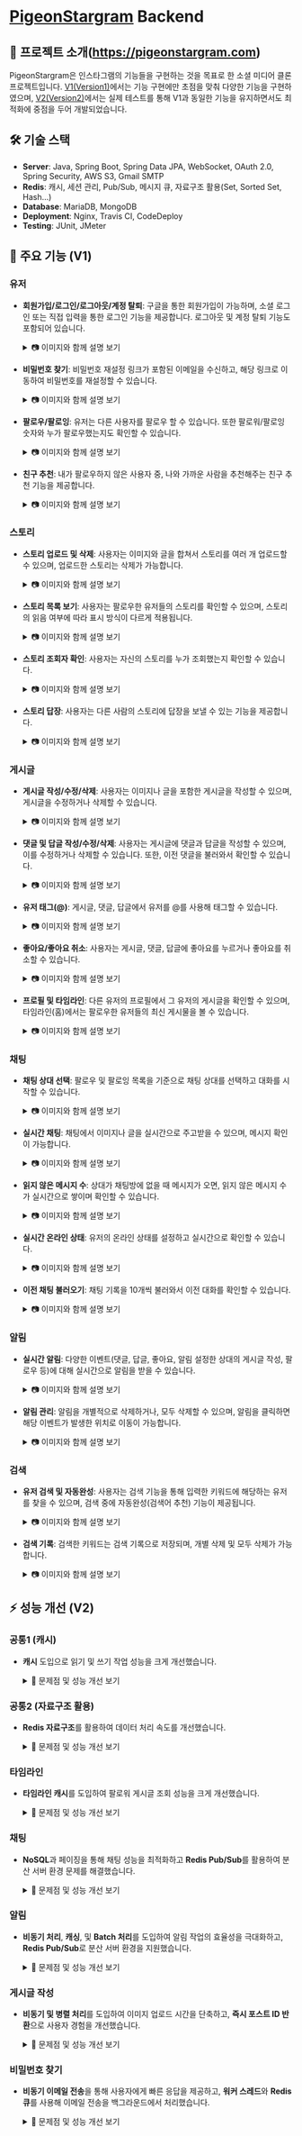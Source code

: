 # [PigeonStargram](https://pigeonstargram.com)  Backend

## 📖 프로젝트 소개(https://pigeonstargram.com)
PigeonStargram은 인스타그램의 기능들을 구현하는 것을 목표로 한 소셜 미디어 클론 프로젝트입니다. [V1(Version1)](#-주요-기능-v1)에서는 기능 구현에만 초점을 맞춰 다양한 기능을 구현하였으며, [V2(Version2)](#-성능-개선-v2)에서는 실제 테스트를 통해 V1과 동일한 기능을 유지하면서도 최적화에 중점을 두어 개발되었습니다.

## 🛠 기술 스택
- **Server**: Java, Spring Boot, Spring Data JPA, WebSocket, OAuth 2.0, Spring Security, AWS S3, Gmail SMTP
- **Redis**: 캐시, 세션 관리, Pub/Sub, 메시지 큐, 자료구조 활용(Set, Sorted Set, Hash...)
- **Database**: MariaDB, MongoDB
- **Deployment**: Nginx, Travis CI, CodeDeploy
- **Testing**: JUnit, JMeter

## 📌 주요 기능 (V1)

### 유저

- **회원가입/로그인/로그아웃/계정 탈퇴**: 구글을 통한 회원가입이 가능하며, 소셜 로그인 또는 직접 입력을 통한 로그인 기능을 제공합니다. 로그아웃 및 계정 탈퇴 기능도 포함되어 있습니다.
  
    <details>
    <summary>📷 이미지와 함께 설명 보기</summary>
    
    #### 회원가입
    <p align="center">
      <img src="https://github.com/user-attachments/assets/6be7b7f3-94f4-412a-95af-0b20a01669ed" alt="회원가입 이미지 1" width="45%" />
      <img src="https://github.com/user-attachments/assets/c230035e-1420-4032-a628-1c4543565c74" alt="회원가입 이미지 2" width="45%" />
    </p>

    #### 로그인
    <p align="center">
      <img src="https://github.com/user-attachments/assets/1c7cce6f-e6d3-42c0-abaa-07abbd4405a5" alt="로그인 이미지 1" width="45%" />
      <img src="https://github.com/user-attachments/assets/b282403d-2f64-4d8e-bfde-a28c3e698fa7" alt="로그인 이미지 2" width="45%" />
    </p>
    
    #### 로그아웃
   <p align="center">
    <img src="https://github.com/user-attachments/assets/a88cd423-5fd6-4b30-911f-44918d8f594f" alt="로그아웃 이미지" width="45%" />
   </p>
    
    #### 계정 탈퇴
    //TODO
    
  </details>

- **비밀번호 찾기**: 비밀번호 재설정 링크가 포함된 이메일을 수신하고, 해당 링크로 이동하여 비밀번호를 재설정할 수 있습니다.
  
  <details>
    <summary>📷 이미지와 함께 설명 보기</summary>

    <p align="center">
      <img src="https://github.com/user-attachments/assets/5f33ef4e-4233-4d40-8485-764ae608308f" alt="비밀번호 찾기 이미지 1" width="45%" />
      <img src="https://github.com/user-attachments/assets/4d410414-6b59-4f8f-9eb9-cd95bdbee628" alt="비밀번호 찾기 이미지 2" width="45%" />
    </p>
    
    <p align="center">
      <img src="https://github.com/user-attachments/assets/214a7de6-4886-4d84-8284-581b71436124" alt="비밀번호 찾기 이미지 3" width="45%" />
      <img src="https://github.com/user-attachments/assets/2146bcc8-4f6e-43ae-86b7-e7edbc4930f2" alt="비밀번호 찾기 이미지 4" width="45%" />
    </p>

  </details>


- **팔로우/팔로잉**: 유저는 다른 사용자를 팔로우 할 수 있습니다. 또한 팔로워/팔로잉 숫자와 누가 팔로우했는지도 확인할 수 있습니다.
  
  <details>
    <summary>📷 이미지와 함께 설명 보기</summary>

    <p align="center">
      <img src="https://github.com/user-attachments/assets/b9995170-4654-40f3-8943-5cb143fa6f87" alt="팔로우 이미지 1" width="45%" />
      <img src="https://github.com/user-attachments/assets/cf239920-8409-448f-bd21-bb9333312011" alt="팔로우 이미지 2" width="45%" />
    </p>
    
    <p align="center">
      <img src="https://github.com/user-attachments/assets/18f7ca47-6eb8-4a9a-bf00-46146fb366e9" alt="팔로우 이미지 3" width="45%" />
    </p>

  </details>


- **친구 추천**: 내가 팔로우하지 않은 사용자 중, 나와 가까운 사람을 추천해주는 친구 추천 기능을 제공합니다.
  
  <details>
    <summary>📷 이미지와 함께 설명 보기</summary>

    <p align="center">
      <img src="https://github.com/user-attachments/assets/3f10eb43-7666-414a-86be-3881d062452e" alt="팔로우 이미지 3" width="45%" />
    </p>
    
  </details>

### 스토리

- **스토리 업로드 및 삭제**: 사용자는 이미지와 글을 합쳐서 스토리를 여러 개 업로드할 수 있으며, 업로드한 스토리는 삭제가 가능합니다.
  
  <details>
    <summary>📷 이미지와 함께 설명 보기</summary>
    
    <p align="center">
      <img src="https://github.com/user-attachments/assets/9e806949-7df5-4f7d-9952-8f7a80aa4267" alt="스토리 업로드 이미지 1" width="45%" />
      <img src="https://github.com/user-attachments/assets/a55921ba-d699-46b0-8f73-8ad9103d59ca" alt="스토리 업로드 이미지 2" width="45%" />
    </p>

  </details>

- **스토리 목록 보기**: 사용자는 팔로우한 유저들의 스토리를 확인할 수 있으며, 스토리의 읽음 여부에 따라 표시 방식이 다르게 적용됩니다.
  
  <details>
    <summary>📷 이미지와 함께 설명 보기</summary>
    
    <p align="center">
      <img src="https://github.com/user-attachments/assets/bb5f0c35-6981-46a8-a023-35342136b1a4" alt="스토리 목록 보기 이미지" width="45%" />
    </p>

  </details>

- **스토리 조회자 확인**: 사용자는 자신의 스토리를 누가 조회했는지 확인할 수 있습니다.
  
  <details>
    <summary>📷 이미지와 함께 설명 보기</summary>
    
    <p align="center">
      <img src="https://github.com/user-attachments/assets/c5b092c8-7989-4f2d-b717-afd1e05d8d3f" alt="스토리 조회자 확인 이미지" width="45%" />
    </p>

  </details>

- **스토리 답장**: 사용자는 다른 사람의 스토리에 답장을 보낼 수 있는 기능을 제공합니다.
  
  <details>
    <summary>📷 이미지와 함께 설명 보기</summary>
    
    <p align="center">
      <img src="https://github.com/user-attachments/assets/90fb379a-db1e-43d5-8499-51b8a39b4af6" alt="스토리 답장 이미지 1" width="45%" />
      <img src="https://github.com/user-attachments/assets/363adce5-3ea8-4f03-9714-34a39ac631ac" alt="스토리 답장 이미지 2" width="45%" />
    </p>

  </details>


### 게시글
- **게시글 작성/수정/삭제**: 사용자는 이미지나 글을 포함한 게시글을 작성할 수 있으며, 게시글을 수정하거나 삭제할 수 있습니다.
  
  <details>
    <summary>📷 이미지와 함께 설명 보기</summary>
    
    <p align="center">
      <img src="https://github.com/user-attachments/assets/309c8ad3-8b40-418d-8e23-11785a8a1ef2" alt="게시글 작성 이미지 1" width="45%" />
      <img src="https://github.com/user-attachments/assets/dfd6fd24-f1ce-4805-a89f-1f57af97fb23" alt="게시글 작성 이미지 2" width="45%" />
    </p>

  </details>

- **댓글 및 답글 작성/수정/삭제**: 사용자는 게시글에 댓글과 답글을 작성할 수 있으며, 이를 수정하거나 삭제할 수 있습니다. 또한, 이전 댓글을 불러와서 확인할 수 있습니다.
  
  <details>
    <summary>📷 이미지와 함께 설명 보기</summary>
    
    <p align="center">
      <img src="https://github.com/user-attachments/assets/870d94d5-1539-4ab6-9e76-4eaeb469511c" alt="댓글 이미지 1" width="45%" />
      <img src="https://github.com/user-attachments/assets/58dec37a-c433-40d0-b77b-559490dee427" alt="댓글 이미지 2" width="45%" />
    </p>

  </details>

- **유저 태그(@)**: 게시글, 댓글, 답글에서 유저를 @를 사용해 태그할 수 있습니다.
  
  <details>
    <summary>📷 이미지와 함께 설명 보기</summary>
    
    <p align="center">
      <img src="https://github.com/user-attachments/assets/595c53f3-47ea-440f-9072-810d6ef4bf7d" alt="유저 태그 이미지 1" width="45%" />
      <img src="https://github.com/user-attachments/assets/3874130f-0fb0-42b1-b129-160a3279ce85" alt="유저 태그 이미지 2" width="45%" />
    </p>

  </details>

- **좋아요/좋아요 취소**: 사용자는 게시글, 댓글, 답글에 좋아요를 누르거나 좋아요를 취소할 수 있습니다.
  
  <details>
    <summary>📷 이미지와 함께 설명 보기</summary>
    
    <p align="center">
      <img src="https://github.com/user-attachments/assets/b7aa0e41-22b8-44aa-839d-3617538666f7" alt="좋아요 이미지 1" width="45%" />
      <img src="https://github.com/user-attachments/assets/7b91a23d-3680-44bc-906b-715fce23cede" alt="좋아요 이미지 2" width="45%" />
    </p>

  </details>

- **프로필 및 타임라인**: 다른 유저의 프로필에서 그 유저의 게시글을 확인할 수 있으며, 타임라인(홈)에서는 팔로우한 유저들의 최신 게시물을 볼 수 있습니다.
  
  <details>
    <summary>📷 이미지와 함께 설명 보기</summary>
    
    <p align="center">
      <img src="https://github.com/user-attachments/assets/a593c1f0-e298-48da-afc5-681b249672a1" alt="프로필 이미지" width="45%" />
      <img src="https://github.com/user-attachments/assets/b315aa21-97c0-47b4-9a9a-f63c241bce29" alt="타임라인 이미지" width="45%" />
    </p>

  </details>

  
### 채팅

- **채팅 상대 선택**: 팔로우 및 팔로잉 목록을 기준으로 채팅 상대를 선택하고 대화를 시작할 수 있습니다.
  
  <details>
    <summary>📷 이미지와 함께 설명 보기</summary>
    
    <p align="center">
      <img src="https://github.com/user-attachments/assets/becc2bc8-c301-4544-a8d9-70bcd0b37f16" alt="채팅 상대 선택 이미지" width="45%" />
    </p>

  </details>

- **실시간 채팅**: 채팅에서 이미지나 글을 실시간으로 주고받을 수 있으며, 메시지 확인이 가능합니다.
  
  <details>
    <summary>📷 이미지와 함께 설명 보기</summary>
    
    <p align="center">
      <img src="https://github.com/user-attachments/assets/f5e1c4a5-0df5-49e5-885e-f1c17b931a16" alt="실시간 채팅 이미지" width="45%" />
    </p>

  </details>

- **읽지 않은 메시지 수**: 상대가 채팅방에 없을 때 메시지가 오면, 읽지 않은 메시지 수가 실시간으로 쌓이며 확인할 수 있습니다.
  
  <details>
    <summary>📷 이미지와 함께 설명 보기</summary>
    
    <p align="center">
      <img src="https://github.com/user-attachments/assets/17fe0e9c-8d19-4528-adb8-bc032cc4b0b3" alt="읽지 않은 메시지 수 이미지" width="45%" />
    </p>

  </details>

- **실시간 온라인 상태**: 유저의 온라인 상태를 설정하고 실시간으로 확인할 수 있습니다.
  
  <details>
    <summary>📷 이미지와 함께 설명 보기</summary>
    
    <p align="center">
      <img src="https://github.com/user-attachments/assets/f2bafa1b-6c1e-4b51-8f3e-7ea82eef723b" alt="실시간 온라인 상태 이미지 1" width="45%" />
      <img src="https://github.com/user-attachments/assets/074813b4-7d7b-4e1b-81fc-97a3c59ebc5e" alt="실시간 온라인 상태 이미지 2" width="45%" />
    </p>

  </details>

- **이전 채팅 불러오기**: 채팅 기록을 10개씩 불러와서 이전 대화를 확인할 수 있습니다.
  
  <details>
    <summary>📷 이미지와 함께 설명 보기</summary>
    
    <p align="center">
      <img src="https://github.com/user-attachments/assets/f5625120-86c6-41c7-9f1f-f670ffe13d6f" alt="이전 채팅 불러오기 이미지 1" width="45%" />
      <img src="https://github.com/user-attachments/assets/8b1193ec-5cc0-4935-b025-cf0a70bd1bb3" alt="이전 채팅 불러오기 이미지 2" width="45%" />
    </p>

  </details>

### 알림

- **실시간 알림**: 다양한 이벤트(댓글, 답글, 좋아요, 알림 설정한 상대의 게시글 작성, 팔로우 등)에 대해 실시간으로 알림을 받을 수 있습니다.
  
  <details>
    <summary>📷 이미지와 함께 설명 보기</summary>
    
    <p align="center">
      <img src="https://github.com/user-attachments/assets/5000e639-3889-479f-a8e9-2a95ac53fd2f" alt="실시간 알림 이미지" width="45%" />
    </p>

  </details>

- **알림 관리**: 알림을 개별적으로 삭제하거나, 모두 삭제할 수 있으며, 알림을 클릭하면 해당 이벤트가 발생한 위치로 이동이 가능합니다.
  
  <details>
    <summary>📷 이미지와 함께 설명 보기</summary>
    
    <p align="center">
      <img src="https://github.com/user-attachments/assets/eefdab74-a1bd-4ce5-aba2-5d36fa3e9916" alt="알림 관리 이미지 1" width="45%" />
      <img src="https://github.com/user-attachments/assets/7494275e-f147-4606-941f-c12de8df65f0" alt="알림 관리 이미지 2" width="45%" />
    </p>

  </details>


### 검색

- **유저 검색 및 자동완성**: 사용자는 검색 기능을 통해 입력한 키워드에 해당하는 유저를 찾을 수 있으며, 검색 중에 자동완성(검색어 추천) 기능이 제공됩니다.
  
  <details>
    <summary>📷 이미지와 함께 설명 보기</summary>
    
    <p align="center">
      <img src="https://github.com/user-attachments/assets/d972533d-dd85-49f2-81f8-34aeed955273" alt="유저 검색 이미지 1" width="45%" />
      <img src="https://github.com/user-attachments/assets/79605c15-2956-4355-a939-efc584b124e1" alt="유저 검색 이미지 2" width="45%" />
    </p>

  </details>

- **검색 기록**: 검색한 키워드는 검색 기록으로 저장되며, 개별 삭제 및 모두 삭제가 가능합니다.
  
  <details>
    <summary>📷 이미지와 함께 설명 보기</summary>
    
    <p align="center">
      <img src="https://github.com/user-attachments/assets/74ef87c3-a84f-49b8-bed1-528675fcf3bf" alt="검색 기록 이미지 1" width="45%" />
      <img src="https://github.com/user-attachments/assets/79bdb321-b43e-414b-a741-4facb412250e" alt="검색 기록 이미지 2" width="45%" />
    </p>

  </details>

## ⚡ 성능 개선 (V2)

### 공통1 (캐시)

- **캐시** 도입으로 읽기 및 쓰기 작업 성능을 크게 개선했습니다.

  <details>
    <summary>🔧 문제점 및 성능 개선 보기</summary>
  
    #### V1 문제점:
    - 모든 읽기와 쓰기 작업이 데이터베이자스에서 이루어져 성능 저하와 지연이 발생했습니다.
  
    #### V2 해결점:
  
    - **단순 엔티티 캐시**(예: **Post 엔티티**와 같은 경우)는 **애노테이션 기반**으로 처리하여 캐싱 했고, **Set, Hash**와 같은 **복잡한 자료구조 캐시**는 수동으로 구현하여 성능을 최적화했습니다.
      <details>
      <summary>자세히 보기</summary>
      
        **단순 엔티티 캐시**(예: **Post 엔티티**)

        단순 엔티티 캐시는 애노테이션 기반으로 처리하여 캐싱합니다. 예를 들어, `Post` 엔티티의 경우 다음과 같이 `@Cacheable` 애노테이션을 사용하여 캐싱을 구현할 수 있습니다:
      
        ```java
        @Cacheable(value = POST,
                   key = "T(com.pigeon_stargram.sns_clone.constant.CacheConstants).POST_ID + '_' + #postId")
        @Transactional(readOnly = true)
        public Post findById(Long postId) {
            return repository.findById(postId)
                     .orElseThrow(() -> new PostNotFoundException(POST_NOT_FOUND_ID));
        }
        ```
        ### 복잡한 자료구조 캐시 (예: postId Set)

        복잡한 자료구조 캐시는 수동으로 구현하여 성능을 최적화합니다. 예를 들어, `postId Set`을 캐시할 때는 다음과 같이 구현할 수 있습니다:
        
        ```java
        @Transactional(readOnly = true)
        @Override
        public List<Long> findPostIdByUserId(Long userId) {
            // 사용자 ID를 기반으로 캐시 키를 생성합니다
            String cacheKey = cacheKeyGenerator(ALL_POST_IDS, USER_ID, userId.toString());
        
            // 캐시에서 게시물 ID 목록을 찾습니다.
            if (redisService.hasKey(cacheKey)) {
                return redisService.getSetAsLongListExcludeDummy(cacheKey);
            }
        
            // 캐시에 게시물 ID 목록이 없으면 데이터베이스에서 조회합니다.
            List<Long> postIds = getPostIdFromRepository(userId);
        
            // 조회된 게시물 ID 목록을 캐시에 저장하고 반환합니다.
            return redisService.cacheListToSetWithDummy(postIds, cacheKey, ONE_DAY_TTL);
        }
        ```
      </details>
  
    - **Redis 캐시**를 도입하여 **look-aside** 방식으로 읽기 작업의 속도를 개선하고, **write-back** 및 **write-through** 방식으로 쓰기 작업의 성능을 최적화했습니다.
    
      <details>
        <summary>자세히 보기</summary>
    
        자주 수정되지 않는 데이터는 쓰기 전략으로 **write-through** 방식을 사용하여 캐싱하였습니다. 예를 들어, `Post` 저장 시 다음과 같이 구현합니다:
    
        ```java
        @CachePut(value = POST,
                  key = "T(com.pigeon_stargram.sns_clone.constant.CacheConstants).POST_ID + '_' + #post.id")
        @Transactional
        public Post save(Post post) {
            // 게시물을 데이터베이스에 저장합니다.
            Post savedPost = repository.save(post);
    
            Long postUserId = post.getUser().getId();
    
            // 사용자의 모든 게시물 ID 캐시에 반영합니다.
            String allPostIdsKey = cacheKeyGenerator(ALL_POST_IDS, USER_ID, postUserId.toString());
            if (redisService.hasKey(allPostIdsKey)) {
                redisService.addToSet(allPostIdsKey, post.getId(), ONE_DAY_TTL);
            }
            //... 추가로직
    
            return savedPost;
        }
        ```
    
        자주 수정되는 데이터는 쓰기 전략으로 **write-back** 방식을 사용하여 캐싱하였습니다. 예를 들어, 읽지 않은 채팅 수를 증가시킬 때는 다음과 같이 구현합니다:
    
        ```java
        @Transactional
        public Integer increaseUnReadChatCount(Long userId, Long toUserId) {
            // 캐시 키 생성
            String cacheKey = cacheKeyGenerator(UNREAD_CHAT_COUNT, USER_ID, userId.toString());
            String fieldKey = toUserId.toString();
    
            // 나중에 비동기적으로 DB에 flush 하도록 Write-back 작업을 위한 Sorted Set에 추가
            String dirtyKey = combineHashKeyAndFieldKey(cacheKey, fieldKey);
            redisService.pushToWriteBackSortedSet(dirtyKey);
    
            // 캐시에서 값 조회 및 증가
            if (redisService.hasFieldInHash(cacheKey, fieldKey)) {
                return incrementUnreadCountInCache(cacheKey, fieldKey, userId, toUserId);
            }
    
            // 캐시 미스 시 DB에서 값 조회 및 캐시에 저장
            return incrementUnreadCountInDbAndSaveInCache(userId, toUserId, cacheKey, fieldKey);
        }
        ```
    
      </details>

    
  - **Write-back 캐시 관리**: LRU 전략에 따라 일정 주기로 캐시에서 오래된 데이터를 데이터베이스에 플러시했습니다. 자주 조회되는 데이터는 캐시에서 계속 사용해 DB에 Flush되지 않고 캐시에만 있는 **starvation**이 발생할 수 있으므로, 체크포인트 시점에는 모든 데이터를 데이터베이스에 플러시하여 데이터베이스와의 일관성을 유지하게 했습니다.
  
    <details>
      <summary>자세히 보기</summary>
  
      일정 간격으로 캐시 데이터를 DB에 동기화하는 스케줄러 메서드는 다음과 같이 구현되어 있습니다. 각 주기마다 Redis Sorted Set에서 가장 오래된 데이터를 가져와 DB에 기록합니다. LRU를 구현하기 위해 날짜를 score로 사용한 Sorted Set을 활용했습니다.
  
      ```java
      @Scheduled(fixedRate = 10000)
      public void syncCacheToDB() {
          // 한 번에 가져올 Write-Back 작업의 개수 설정
          Integer writeBackBatchSize = (Integer) redisService.getValue(WRITE_BACK_BATCH_SIZE);
          if (writeBackBatchSize == null) {
              writeBackBatchSize = WRITE_BACK_BATCH_SIZE_INIT;
          }
  
          // Redis Sorted Set에서 하위 N개의 값을 가져옴
          List<String> sortedSetList =
                  redisService.getAndRemoveBottomNFromSortedSet(WRITE_BACK, writeBackBatchSize, String.class);
  
          if (sortedSetList.size() < writeBackBatchSize) {
              redisService.setValue(WRITE_BACK_BATCH_SIZE, WRITE_BACK_BATCH_SIZE_INIT);
          }
  
          // 각 가져온 키에 대해 DB 기록 처리
          for (String writeBackKey : sortedSetList) {
              writeBack(writeBackKey); // 각 키에 대해 writeBack 처리
          }
      }
      ```
  
      이때 해당 스케줄러는 여러 서버에서 동시에 발생하므로 `getAndRemoveBottomNFromSortedSet` 메서드는 atomic하게 동작해야 합니다. 이를 위해 Lua 스크립트를 사용하여 atomic하게 처리하였습니다.
  
      자주 수정되는 데이터는 LRU 전략에 따라 DB로의 flush가 일어나지 않을 수 있으므로, 체크포인트 시점을 더 길게 설정하여 주기적으로 부스팅을 수행합니다.
  
      ```java
      @Profile("write-back-boost")
      @Scheduled(fixedRate = 200000)
      public void syncAllCache() {
          // 부스팅 시점에는 DB로 flush하는 갯수를 증가시켜 일정 시간 내에 캐시에 dirty key들에 대해 모두 flush가 반드시 일어나게 합니다.
      }
      ```
  
    </details>


</details>

### 공통2 (자료구조 활용)

- **Redis 자료구조**를 활용하여 데이터 처리 속도를 개선했습니다.

  <details>
    <summary>🔧 문제점 및 성능 개선 보기</summary>
  
    #### V1 문제점:
    - DB 엔티티를 사용하여 데이터 처리 및 관리를 하였으나, 성능 최적화에 한계가 있었습니다.
  
    #### V2 해결점:
    - **Sorted Set**을 사용하여 검색 기록, 자동 완성, 읽지 않은 채팅 수 등을 효율적으로 관리했습니다.
    
      <details>
        <summary>자세히 보기</summary>
    
        **검색 기록 관리 예시**: 검색 기록을 Date를 score로 사용하여 Sorted Set을 이용하여 관리하는 방법은 다음과 같습니다.
    
        ```java
        @Transactional(readOnly = true)
        public List<ResponseSearchHistoryDto> getTopSearchHistory(Long userId) {
            String cacheKey = cacheKeyGenerator(SEARCH_HISTORY, USER_ID, userId.toString());
    
            // 캐시에서 검색 기록을 조회
            List<ResponseSearchHistoryDto> cachedHistory = getCachedSearchHistory(cacheKey);
            if (!cachedHistory.isEmpty()) {
                return cachedHistory;  // 캐시에 검색 기록이 있으면 반환 (캐시 히트)
            }
    
            // 캐시에 데이터가 없으면 DB에서 검색 기록 조회 (캐시 미스)
            User user = userService.getUserById(userId);
            List<SearchHistory> searchHistories = searchHistoryRepository.findTop5ByUserOrderByScoreDesc(user);
    
            // 검색 기록을 캐시에 저장
            saveSearchHistoryToCache(cacheKey, searchHistories);
    
            // DB에서 가져온 검색 기록을 DTO로 변환하여 반환
            return searchHistories.stream()
                    .map(SearchDtoConvertor::toResponseSearchHistoryDto)
                    .collect(Collectors.toList());
        }
        ```
  
      </details>

    
    - **Set**을 사용하여 팔로우/팔로잉 유저 Id 목록, 스토리 조회 유저 Id 목록 등을 빠른 접근이 가능하도록 했습니다.
    
      <details>
        <summary>자세히 보기</summary>
    
        **팔로워 유저 ID 목록 관리 예시**: `Set`을 활용하여 팔로워 유저 ID 목록을 캐싱하는 방법은 다음과 같습니다.
    
        ```java
        @Transactional(readOnly = true)
        public List<Long> findFollowerIds(Long userId) {
            String cacheKey = cacheKeyGenerator(FOLLOWER_IDS, USER_ID, userId.toString());
    
            // 캐시에서 가져오기
            if (redisService.hasKey(cacheKey)) {
                return redisService.getSetAsLongListExcludeDummy(cacheKey);
            }
    
            // 캐시 미스 : DB에서 가져오기
            return getFollowerIdsFromDB(userId, cacheKey);
        }
        ```
    
      </details>

    
    - **기타 자료구조**: 추가적인 Redis 자료구조(Hash 등)를 사용하여 특정 작업을 최적화했습니다.
    
      <details>
        <summary>자세히 보기</summary>
    
        **채팅방에서 유저 관리 예시**: 채팅방에서 사용자가 어느 채팅방에 있는지를 관리하기 위해 Redis Hash를 사용하는 방법은 다음과 같습니다.
    
        ```java
        @EventListener
        public void handleSessionConnected(SessionConnectEvent event) {
            StompHeaderAccessor sha = StompHeaderAccessor.wrap(event.getMessage());
            Long userId = stringToLong(sha.getFirstNativeHeader("user-id"));
            Long partnerUserId = stringToLong(sha.getFirstNativeHeader("partner-user-id"));
    
            if (userId != null && partnerUserId != null) {
                // Redis Hash에 세션 ID와 사용자 ID를 매핑하여 저장
                // key: sessionId, value: 사용자 ID
                redisService.putValueInHash(SESSION_USER_MAP_KEY, sha.getSessionId(), userId);
    
                // 두 사용자가 같은 채팅방에서 대화를 나누기 위한 설정
                // WebSocket 연결 시, Redis Hash에 자신의 사용자 ID와 상대방의 사용자 ID를 매핑하여 저장
                // HashKey: 나의 userId, fieldKey: 상대방의 userId, value: 접속 상태(true)
                String activeUsersKey = ACTIVE_USERS_KEY_PREFIX + userId;
                redisService.putValueInHash(activeUsersKey, String.valueOf(partnerUserId), true);
    
                // 사용자 연결 이벤트 발생
                eventPublisher.publishEvent(new UserConnectEvent(this, userId, partnerUserId));
            }
        }
        ```
    
        이 코드는 WebSocket 연결 이벤트를 처리하여 사용자의 세션 ID와 사용자 ID를 Redis Hash에 저장하고, 두 사용자가 같은 채팅방에서 대화하고 있는지를 추적하기 위해 사용자 ID와 상대방의 사용자 ID를 Redis Hash에 매핑합니다.
    
      </details>


  </details>


### 타임라인

- **타임라인 캐시**를 도입하여 팔로워 게시글 조회 성능을 크게 개선했습니다.

  <details>
    <summary>🔧 문제점 및 성능 개선 보기</summary>
  
    #### V1 문제점:
    - 팔로워의 최신 게시글을 데이터베이스에서 검색하여 타임라인을 생성하는 방식으로 성능 저하가 발생했습니다.
  
    #### V2 해결점:
    - **타임라인 캐시 활용**: 팔로워의 최신 게시글을 데이터베이스에서 가져오는 대신 타임라인 캐시에서 가져오도록 변경했습니다. 특정 유저가 게시글을 작성하면, 그 유저를 팔로우하는 모든 팔로워의 타임라인에 해당 게시글의 ID를 저장합니다. 이렇게 함으로써, 타임라인 조회 시 데이터베이스에 접근하는 대신 캐시에서 게시글 ID를 종합하여 가져오게 됩니다.
      <details>
        <summary>자세히 보기</summary>
        
        게시글을 생성할 때 팔로워의 타임라인(sortedSet)에 작성한 게시글 ID를 추가합니다:
        ```java
        @Transactional
        public Long createPost(CreatePostDto dto) {
            User loginUser = userService.getUserById(dto.getLoginUserId());
            Post post = PostFactory.createPost(dto, loginUser);
            // 중간 로직 생략...
    
            // 타임라인 처리
            addPostToFollowersTimeline(loginUser, savedPost);
            return savedPost.getId();
        }
    
        private void addPostToFollowersTimeline(User loginUser, Post savedPost) {
            // 팔로워 수가 많지 않은 경우 팔로워 타임라인에 게시물 추가
            // 유명인일 경우에는 해당 로직을 실행하지 않음
            if (!followService.isFamousUser(loginUser.getId())) {
                // 팔로워 목록 가져오기
                List<Long> followerIds = followService.getFollowerIds(loginUser.getId());
    
                // 현재 시간을 타임스탬프로 사용
                Double currentTime = getCurrentTimeMillis();
    
                // 각 팔로워의 타임라인에 게시물 추가
                followerIds.forEach(followerId -> {
                    String timelineKey = cacheKeyGenerator(TIMELINE, USER_ID, followerId.toString());
                    redisService.addToSortedSet(timelineKey, currentTime, savedPost.getId());
                });
            }
        }
        ```
    
        이제 타임라인을 가져올 때는 타임라인 캐시에서 24시간 이내의 게시글만 가져옵니다:
        ```java
        private List<ResponsePostDto> getUnFamousFollowingsRecentPosts(Long userId) {
            // Redis에서 해당 사용자의 타임라인 키 생성
            String timelineKey = cacheKeyGenerator(TIMELINE, USER_ID, userId.toString());
    
            // 24시간 이전의 시간
            Double expirationTimeMillis = getTimeMillis(getExpirationTime());
    
            // Redis에서 타임라인에 저장된 모든 게시물 ID와 스코어(타임스탬프)를 가져옴
            List<Long> validPostIds = redisService.getAllFromSortedSetWithScores(timelineKey, Long.class).stream()
                    .filter(scoreWithValue -> isValidPost(scoreWithValue, timelineKey, expirationTimeMillis)) // 24시간 이내
                    .map(ScoreWithValue::getValue)
                    .filter(postId -> !redisService.isMemberOfSet(UPLOADING_POSTS_SET, postId))
                    .collect(Collectors.toList());
    
            // 필터링된 게시물 ID들로 실제 게시물 데이터 가져오기
            return validPostIds.stream().map(postService::getCombinedPost).collect(Collectors.toList());
        }
        ```
    
      </details>

  
    - **유명인 처리**: 유명인이 게시글을 작성할 때는 타임라인 캐시에 게시글을 추가하는 작업이 부하를 증가시킬 수 있어, 유명인 게시글은 유명인의 게시물Id 목록에서 직접 최근 게시물을 조회한 후 가져옵니다
      <details>
        <summary>자세히 보기</summary>
        
        유명인의 최신 게시글을 가져오는 방법은 다음과 같습니다:
        ```java
        private List<ResponsePostDto> getFamousFollowingsRecentPosts(Long userId) {
            // 유명인은 타임라인 캐시에서가 아니라 최신 게시물들을 직접 조회
            return followService.findFollowings(userId).stream()
                    .map(ResponseFollowerDto::getId)
                    .filter(followService::isFamousUser) // 유명인만 필터링
                    .flatMap(followingId -> postService.getRecentPostsByUser(followingId).stream())
                    .collect(Collectors.toList());
        }
        ```
    
      </details>

  
  - **타임라인 병합**: 유저의 타임라인은 타임라인 캐시와 유명인 게시글을 직접 가져온 결과를 병합하여 제공, 이를 통해 조회 성능을 개선하고 데이터베이스 부하를 줄입니다.
    <details>
      <summary>자세히 보기</summary>
  
      유저의 팔로우 대상 게시물들을 병합하여 최신 게시글을 가져오는 방법은 다음과 같습니다:
      ```java
      public List<ResponsePostDto> getFollowingUsersRecentPosts(Long userId) {
          // 1. 유명인 팔로우 대상의 게시물 가져오기
          List<ResponsePostDto> famousPosts = getFamousFollowingsRecentPosts(userId);
  
          // 2. 비유명인 팔로우 대상의 게시물 가져오기
          List<ResponsePostDto> unFamousPosts = getUnFamousFollowingsRecentPosts(userId);
  
          // 3. 두 리스트를 합치고, 시간 기준으로 정렬하여 반환
          return Stream.concat(famousPosts.stream(), unFamousPosts.stream())
                  .sorted(Comparator.comparing(
                          post -> post.getProfile().getTime(),
                          getReverseOrderComparator()))
                  .collect(Collectors.toList());
      }
      ```
  
    </details>

  
  </details>

### 채팅

- **NoSQL**과 페이징을 통해 채팅 성능을 최적화하고 **Redis Pub/Sub**를 활용하여 분산 서버 환경 문제를 해결했습니다.

  <details>
    <summary>🔧 문제점 및 성능 개선 보기</summary>
  
    #### V1 문제점:
    - V1에서는 단일 서버와 RDBMS를 사용하여 모든 채팅 기록을 불러올 때 모든 내용을 한 번에 불러왔습니다. 이로 인해 데이터베이스의 부하가 증가하고, 서버와 클라이언트 간의 전송 데이터 양이 많아졌습니다.
    - 단일 서버에서는 웹소켓을 통해 실시간 채팅이 가능했지만, 분산 서버 환경에서는 클라이언트가 연결된 서버가 다를 수 있어 웹소켓 연결 문제가 발생했습니다.
  
    #### V2 해결점:
    - **데이터베이스 최적화**: NoSQL 데이터베이스를 사용하여 채팅 기록의 조회 속도를 개선하였습니다. 모든 채팅 기록을 불러오는 대신, 날짜를 기반으로 페이징 처리하여 10개씩 불러오도록 하여 서버와 클라이언트 간의 전송 데이터 양을 줄였습니다.
      <details>
        <summary>자세히 보기</summary>
        
        먼저 `Chat` 엔티티를 MongoDB의 Document로 전환합니다:
        ```java
        public interface ChatRepository extends MongoRepository<Chat, String> {
            List<Chat> findChatsBefore(Long user1Id, Long user2Id, LocalDateTime lastFetchedDateTime, Pageable pageable);
        }
        ```
    
        그리고 프론트에서 현재 가지고 있는 가장 오래된 채팅의 날짜를 기준으로 최대 10개의 채팅 데이터들만 가져오도록 합니다:
        ```java
        @Transactional(readOnly = true)
        public ResponseChatHistoriesDto getUserChats(GetUserChatsDto dto, String lastFetchedTime, Integer size) {
            Long user1Id = dto.getUser1Id();
            Long user2Id = dto.getUser2Id();
    
            // 마지막 조회 시간을 LocalDateTime 형식으로 변환
            LocalDateTime lastFetchedDateTime = getChatLocalDateTime(lastFetchedTime);
    
            // 페이지 정보 생성 (size + 1개의 메시지를 내림차순으로 가져옴)
            Pageable pageable = createPageable(size + 1);
    
            // 데이터베이스에서 size + 1개의 메시지 조회
            List<Chat> chats = chatRepository.findChatsBefore(user1Id, user2Id, lastFetchedDateTime, pageable);
    
            // size+1개 중에서 size개만 반환하고, size+1번째 데이터가 있으면 hasMoreChat을 true로 설정
            Boolean hasMoreChat = chats.size() > size;
            List<Chat> limitedChats = chats.subList(0, Math.min(chats.size(), size));
    
            // 메시지를 DTO로 변환
            List<ResponseChatHistoryDto> chatHistoryDtos = toChatHistoryDtos(limitedChats);
    
            return new ResponseChatHistoriesDto(chatHistoryDtos, hasMoreChat);
        }
        ```
    
        `ChatRepository`에서 `findChatsBefore` 메서드를 통해 페이징 처리된 채팅 기록을 조회하고, 프론트엔드에 필요한 데이터만 전송하여 성능을 최적화합니다.
    
      </details>

  
    - **웹소켓과 분산 서버**: 단일 서버에서는 웹소켓을 직접 사용하여 실시간 채팅을 처리하였지만, 분산 서버 환경에서는 Redis Pub/Sub를 사용하여 서로 다른 서버에 연결된 클라이언트 간의 메시지 전달 문제를 해결하였습니다.
      <details>
        <summary>자세히 보기</summary>
        
        각 서버는 서버 시작 시 Redis 채널을 구독합니다:
        ```java
        @PostConstruct
        public void init() {
            redisService.subscribeToPattern("chat.*.*", chatMessageListener);  // 채팅 메시지 구독
            // 추가 로직
        }
        ```
    
        메시지 리스너는 Redis에서 발행된 메시지를 수신하고, 웹소켓을 통해 클라이언트에 전송합니다:
        ```java
        public class RedisChatMessageListener implements MessageListener {
    
            private final RedisService redisService;
            private final SimpMessagingTemplate messagingTemplate;
    
            @Override
            public void onMessage(Message message, byte[] pattern) {
                NewChatDto chatMessage = redisService.deserializeMessage(message.getBody(), NewChatDto.class);
    
                long user1Id = Math.min(chatMessage.getFrom(), chatMessage.getTo());
                long user2Id = Math.max(chatMessage.getFrom(), chatMessage.getTo());
    
                // 채팅방 경로를 생성하고 메시지를 해당 경로로 전송
                String destination = "/topic/chat/" + user1Id + "/" + user2Id;
                messagingTemplate.convertAndSend(destination, chatMessage);
            }
        }
        ```
    
        이제 웹소켓으로 직접 메시지를 보내는 대신, Redis 채널에 메시지를 발행합니다:
        ```java
        private void processChatMessage(NewChatDto chatMessage, Long from, Long to) {
            // 메시지의 시간을 설정하고 저장
            chatMessage.setTime(getCurrentFormattedTime());
            chatService.save(chatMessage);
    
            // Redis 채널에 메시지 발행
            String channel = getChatChannelName(from, to);
            redisService.publishMessage(channel, chatMessage);
        }
        ```
    
        이 방식으로 메시지가 Redis를 통해 전달되고, 각 서버는 Redis를 통해 받은 메시지를 웹소켓으로 클라이언트에 전송하여 분산 서버 환경에서도 실시간 채팅을 처리합니다.
    
      </details>
  
  </details>

### 알림

- **비동기 처리**, **캐싱**, 및 **Batch 처리**를 도입하여 알림 작업의 효율성을 극대화하고, **Redis Pub/Sub**로 분산 서버 환경을 지원했습니다.

  <details>
    <summary>🔧 문제점 및 성능 개선 보기</summary>
  
    #### V1 문제점:
    - V1에서는 알림 작업을 처리하기 위해 별도의 비동기 처리 없이 직접 데이터베이스에 접근하였습니다. 이로 인해 자원을 많이 소모하고, 팔로워가 많은 유명인의 게시글 작성 시 동일한 알림 데이터가 대량으로 생성되어 데이터베이스에 과도한 부하가 발생했습니다.
  
    #### V2 해결점:
    - **비동기 및 병렬 처리**: 알림 전용 워커 스레드를 생성하고, `BRPOP`을 활용하여 메시지 큐에서 블로킹 방식으로 비동기적으로 알림 작업을 처리합니다. 이로 인해 자원을 최소화하면서 여러 서버에서 분산하여 알림 작업을 처리할 수 있게 됩니다.
      <details>
        <summary>자세히 보기</summary>
    
        알림 전송 워커를 비동기적으로 처리하기 위한 설정 방법은 다음과 같습니다:
        ```java
        /**
         * 애플리케이션이 준비되면 알림 전송 워커를 실행하는 메서드입니다.
         */
        @EventListener(ApplicationReadyEvent.class)
        public void runNotificationWorker() {
            ExecutorService executorService =
                    Executors.newFixedThreadPool(NOTIFICATION_WORKER_THREAD_NUM);
    
            for (int i = 0; i < NOTIFICATION_WORKER_THREAD_NUM; i++) {
                executorService.submit(notificationWorker::acceptTask);
            }
        }
    
        public void acceptTask() {
            while (true) {
                try {
                    // Redis 작업 큐에서 Blocking Pop 방식으로 작업을 가져옴
                    Object task = redisService.popTask(NOTIFICATION_QUEUE);
                    NotificationBatchDto batch = (NotificationBatchDto) task;
    
                    // 가져온 작업이 유효하다면 작업 수행
                    if (batch != null) {
                        work(batch);
                    }
                } catch (Exception e) {
                    // 예외 처리
                }
            }
        }
        ```
    
      </details>

    - **캐싱 및 데이터베이스 접근 최적화**: 알림 데이터를 `content`와 매핑 정보(수신인, 발신인)로 분리하여, 공통 정보인 `content`는 캐싱하고 매핑 정보만 데이터베이스에 저장하여 동일한 알림 내용이 중복 저장되지 않도록 합니다.
      <details>
        <summary>자세히 보기</summary>
    
        `NotificationV2`에서는 `content`를 별도의 엔티티로 분리하여 공통적인 알림 내용은 데이터베이스에 한번만 저장되도록 하고, 매핑 정보만 별도로 저장합니다:
        ```java
        public class NotificationV2 extends BaseTimeEntity { 
        
            @Id
            @GeneratedValue(strategy = GenerationType.IDENTITY)
            private Long id;
        
            @ManyToOne(fetch = FetchType.LAZY)
            @JoinColumn(name = "content_id")
            private NotificationContent content; // 알림의 상세 내용과 연관된 엔티티
        
            private Long recipientId;
            private Boolean isRead; // 알림의 읽음 여부 (true: 읽음, false: 안 읽음)
        
            public void setRead(Boolean read) {
                isRead = read;
            }
        }
        ```
    
        공통적인 `content`는 캐시를 활용하여 데이터베이스 접근을 최소화합니다:
        ```java
        @Cacheable(value = NOTIFICATION_CONTENT,
                   key = "T(com.pigeon_stargram.sns_clone.constant.CacheConstants).NOTIFICATION_CONTENT_ID + '_' + #contentId")
        @Transactional(readOnly = true)
        public NotificationContent findContentById(Long contentId) {
            return notificationContentRepository.findById(contentId)
                    .orElseThrow(() -> new NotificationNotFoundException(NOTIFICATION_CONTENT_NOT_FOUND_ID));
        }
        ```
    
      </details>

  
    - **Batch 처리**: 알림 생성 시 `batch size`를 설정하여 일정 크기만큼 한 번에 알림을 저장함으로써 데이터베이스 접근을 최적화하였습니다. 적절한 `threshold`를 설정하여 과도한 부하를 방지하였습니다.
      <details>
        <summary>자세히 보기</summary>
    
        `NotificationSplitWorker`는 알림을 분할하는 작업을 수행하고, 분할된 알림 작업을 `NotificationWorker`에 위임합니다.
    
        애플리케이션이 준비되면 알림 분할 워커를 실행하는 메서드:
        ```java
        @EventListener(ApplicationReadyEvent.class)
        public void runNotificationSplitWorker() {
            ExecutorService executorService =
                    Executors.newFixedThreadPool(NOTIFICATION_SPLIT_WORKER_THREAD_NUM);
    
            for (int i = 0; i < NOTIFICATION_SPLIT_WORKER_THREAD_NUM; i++) {
                executorService.submit(notificationSplitWorker::acceptTask);
            }
        }
        ```
    
        알림 분할 작업을 처리하는 메서드:
        ```java
        @Transactional
        public void acceptTask() {
            while (true) {
                try {
                    // Local 작업큐에서 Blocking Pop 방식으로 가져옴
                    NotificationSplitDto beforeSplit = beforeSplitQueue.take();
    
                    // 가져온 작업이 유효하다면 알림을 BATCH_SIZE로 분할
                    work(beforeSplit);
                } catch (Exception e) {
                    log.error("알림 분할 작업 처리 중 예외가 발생했습니다.", e);
                }
            }
        }
        ```
    
        알림을 분할하고, 분할된 작업을 `NotificationWorker`에게 위임하는 메서드:
        ```java
        @Override
        public void work(Object task) {
            // 중간 로직 생략
            for (int i = 0; i < iterationMax; i++) {
                int leftIndex = i * BATCH_SIZE;
                int rightIndex = (i == iterationMax - 1) ? recipientIds.size() : (i + 1) * BATCH_SIZE;
                // 중간 로직 생략
                // BATCH_SIZE로 분할된 알림을 NotificationWorker에게 일을 위임한다
                notificationWorker.enqueue(notificationBatchDto);
            }
        }
        ```
    
        `NotificationWorker`는 분할된 알림을 한 번에 DB에 저장한 후 웹소켓을 통해 실시간으로 전송합니다:
        ```java
        notificationCrudService.saveAll(notifications);
        // 이후 notification을 publish
        ```
    
      </details>

  
    - **분산 서버 처리**: 쪼개진 알림은 알림 워커를 통해 Redis Pub/Sub를 사용하여 분산 서버에 웹소켓을 통해 전달하였습니다. 이를 통해 실시간으로 알림을 여러 서버에 분산하여 전달할 수 있습니다.
      <details>
        <summary>자세히 보기</summary>
    
        각 서버는 서버 시작 시 Redis 채널을 구독합니다:
        ```java
        @PostConstruct
        public void init() {
            redisService.subscribeToPattern("notification.*", notificationListener);  // 알림 구독
            // 추가 로직
        }
        ```
    
        메시지 리스너는 Redis에서 발행된 메시지를 수신하고, 웹소켓을 통해 클라이언트에 전송합니다:
        ```java
        public class RedisNotificationListener implements MessageListener {
    
            private final RedisService redisService;
            private final SimpMessagingTemplate messagingTemplate;
    
            @Override
            public void onMessage(Message message, byte[] pattern) {
                ResponseNotificationDto messageDto = redisService.deserializeMessage(message.getBody(), ResponseNotificationDto.class);
    
                // 알림을 보낼 경로를 설정하고 메시지를 해당 경로로 전송
                String destination = "/topic/notification/" + messageDto.getTargetUserId();
                messagingTemplate.convertAndSend(destination, messageDto);
            }
        }
        ```
    
        이제 웹소켓으로 직접 메시지를 보내는 대신, Redis 채널에 메시지를 발행합니다.
      
        이 방식으로 메시지가 Redis를 통해 전달되고, 각 서버는 Redis를 통해 받은 메시지를 웹소켓으로 클라이언트에 전송하여 분산 서버 환경에서도 실시간 알림을 처리합니다.
    
      </details>
  
  </details>



### 게시글 작성

- **비동기 및 병렬 처리**를 도입하여 이미지 업로드 시간을 단축하고, **즉시 포스트 ID 반환**으로 사용자 경험을 개선했습니다.

  <details>
    <summary>🔧 문제점 및 성능 개선 보기</summary>
  
    #### V1 문제점:
    - 게시글 작성 시 이미지가 여러 개인 경우, 클라이언트는 서버에 이미지를 업로드하고, **서버는 이미지 파일들을 S3에 저장하며**, 포스트 정보를 데이터베이스에 매핑하여 결과를 받아오는 데 시간이 걸렸습니다. 이로 인해 전체 게시글 작성 시간이 길어져 사용자 경험이 저하되었습니다.
  
    #### V2 해결점:
    - 게시글 작성 시 이미지를 서버에 업로드할 때, **이미지 업로드는 비동기 및 병렬적으로 처리**하여 클라이언트에게는 **즉시 포스트 ID만 반환**하도록 하였습니다.
    - 게시글 작성자는 이미지 업로드 중에도 게시글이 작성된 것처럼 빠르게 느낄 수 있으며, ID를 알고 있기 때문에 댓글, 좋아요 등의 작업도 문제 없이 즉시 수행할 수 있습니다.
    - 다른 사용자는 게시글이 완전히 업로드된 후에만 볼 수 있도록 하여 기존처럼 문제가 없으며, 작성자는 기존보다 빠르게 게시글을 작성하는 것처럼 느끼게 됩니다.
  
  </details>

### 비밀번호 찾기

- **비동기 이메일 전송**을 통해 사용자에게 빠른 응답을 제공하고, **워커 스레드**와 **Redis 큐**를 사용해 이메일 전송을 백그라운드에서 처리했습니다.
  
  <details>
    <summary>🔧 문제점 및 성능 개선 보기</summary>
  
    #### V1 문제점:
    - 비밀번호를 찾기 위해 SMTP를 통해 이메일을 직접 보내고, 이메일 전송 완료까지 기다린 후 메일 확인 창으로 이동하는 방식이었습니다. 이로 인해 사용자 경험이 저하되었고, 사용자에게는 이메일이 도착할 때까지 기다려야 하는 불편함이 있었습니다.
  
    #### V2 해결점:
    - **비동기 이메일 전송**: 이메일 전송 작업을 비동기적으로 처리하기 위해, 메일 전용 워커 스레드를 몇 개를 파서 Redis의 `BRPOP`을 사용하여 작업 큐에서 대기하게 하였습니다. `BRPOP`은 블로킹되기 때문에 자원을 거의 소모하지 않으면서도 이메일 보내는 작업이 즉시 처리될 수 있게 합니다.
      <details>
      <summary>자세히 보기</summary>
      - **비동기 처리**: 비밀번호 찾기 요청이 들어오면 즉시 확인 창을 응답하고, 이메일 전송 작업은 백그라운드 워커에서 처리하여 사용자에게 빠른 응답을 제공합니다. Redis의 `BRPOP` 명령어를 통해 비동기적으로 큐에서 작업을 처리합니다.
      </details>
  
    - **워커 스레드와 Redis 큐**: 이메일 전송을 전담하는 워커 스레드를 사용하여, Redis 큐를 통해 이메일 전송 작업을 관리합니다. 이로 인해 이메일 전송 작업이 효율적으로 처리되며, 시스템 자원 사용이 최적화됩니다.
      <details>
      <summary>자세히 보기</summary>
      - **워커 스레드**: 이메일 전송을 담당하는 워커 스레드를 별도로 생성하여 이메일 전송 작업을 백그라운드에서 비동기적으로 처리합니다.
      - **Redis 큐**: 이메일 전송 요청을 Redis의 큐에 추가하고, 워커 스레드는 이 큐에서 작업을 가져와 처리합니다. `BRPOP` 명령어를 사용하여 큐에서 대기 중인 작업을 블로킹 방식으로 처리합니다.
      </details>
  
  </details>

